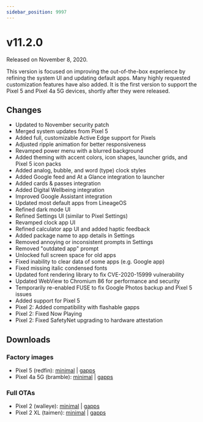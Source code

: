 ```yaml
---
sidebar_position: 9997
---
```


# v11.2.0

Released on November 8, 2020.

This version is focused on improving the out-of-the-box experience by refining the system UI and updating default apps. Many highly requested customization features have also added. It is the first version to support the Pixel 5 and Pixel 4a 5G devices, shortly after they were released.

## Changes

- Updated to November security patch
- Merged system updates from Pixel 5
- Added full, customizable Active Edge support for Pixels
- Adjusted ripple animation for better responsiveness
- Revamped power menu with a blurred background
- Added theming with accent colors, icon shapes, launcher grids, and Pixel 5 icon packs
- Added analog, bubble, and word (type) clock styles
- Added Google feed and At a Glance integration to launcher
- Added cards & passes integration
- Added Digital Wellbeing integration
- Improved Google Assistant integration
- Updated most default apps from LineageOS
- Refined dark mode UI
- Refined Settings UI (similar to Pixel Settings)
- Revamped clock app UI
- Refined calculator app UI and added haptic feedback
- Added package name to app details in Settings
- Removed annoying or inconsistent prompts in Settings
- Removed "outdated app" prompt
- Unlocked full screen space for old apps
- Fixed inability to clear data of some apps (e.g. Google app)
- Fixed missing italic condensed fonts
- Updated font rendering library to fix CVE-2020-15999 vulnerability
- Updated WebView to Chromium 86 for performance and security
- Temporarily re-enabled FUSE to fix Google Photos backup and Pixel 5 issues
- Added support for Pixel 5
- Pixel 2: Added compatibility with flashable gapps
- Pixel 2: Fixed Now Playing
- Pixel 2: Fixed SafetyNet upgrading to hardware attestation

## Downloads

### Factory images

- Pixel 5 (redfin): [minimal](https://github.com/ProtonAOSP/android_device_google_redbull/releases/download/v11.2.0/proton-aosp_redfin_11.2.0.zip) | [gapps](https://github.com/ProtonAOSP/android_device_google_redbull/releases/download/v11.2.0/proton-aosp_redfin_11.2.0-gapps.zip)
- Pixel 4a 5G (bramble): [minimal](https://github.com/ProtonAOSP/android_device_google_redbull/releases/download/v11.2.0/proton-aosp_bramble_11.2.0.zip) | [gapps](https://github.com/ProtonAOSP/android_device_google_redbull/releases/download/v11.2.0/proton-aosp_bramble_11.2.0-gapps.zip)

### Full OTAs

- Pixel 2 (walleye): [minimal](https://github.com/ProtonAOSP/android_device_google_wahoo/releases/download/v11.2.0/proton-aosp_walleye_11.2.0.zip) | [gapps](https://github.com/ProtonAOSP/android_device_google_wahoo/releases/download/v11.2.0/proton-aosp_walleye_11.2.0-gapps.zip)
- Pixel 2 XL (taimen): [minimal](https://github.com/ProtonAOSP/android_device_google_wahoo/releases/download/v11.2.0/proton-aosp_taimen_11.2.0.zip) | [gapps](https://github.com/ProtonAOSP/android_device_google_wahoo/releases/download/v11.2.0/proton-aosp_taimen_11.2.0-gapps.zip)
